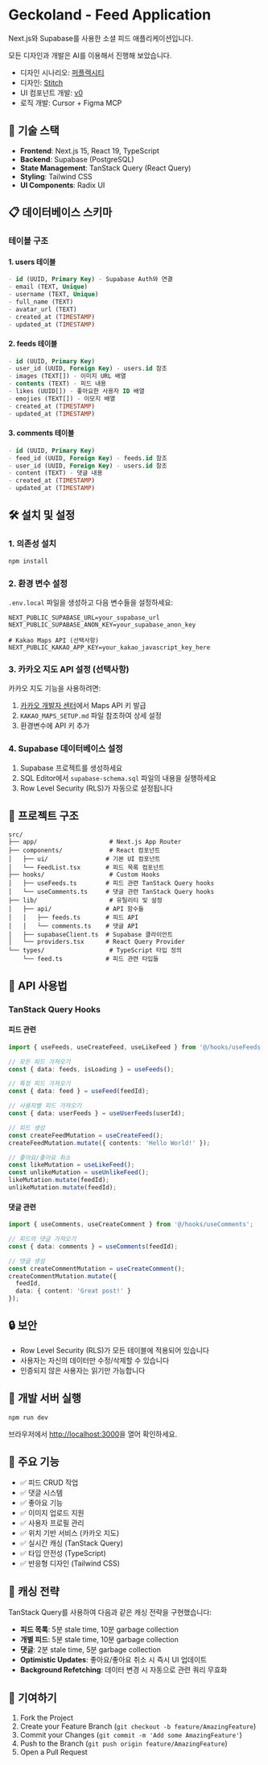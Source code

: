 # Geckoland - Feed Application

Next.js와 Supabase를 사용한 소셜 피드 애플리케이션입니다.

모든 디자인과 개발은 AI를 이용해서 진행해 보았습니다.

- 디자인 시나리오: [퍼플렉시티](https://www.perplexity.ai/)
- 디자인: [Stitch](http://stitch.withgoogle.com/)
- UI 컴포넌트 개발: [v0](https://v0.dev/)
- 로직 개발: Cursor + Figma MCP

## 🚀 기술 스택

- **Frontend**: Next.js 15, React 19, TypeScript
- **Backend**: Supabase (PostgreSQL)
- **State Management**: TanStack Query (React Query)
- **Styling**: Tailwind CSS
- **UI Components**: Radix UI

## 📋 데이터베이스 스키마

### 테이블 구조

#### 1. users 테이블

```sql
- id (UUID, Primary Key) - Supabase Auth와 연결
- email (TEXT, Unique)
- username (TEXT, Unique)
- full_name (TEXT)
- avatar_url (TEXT)
- created_at (TIMESTAMP)
- updated_at (TIMESTAMP)
```

#### 2. feeds 테이블

```sql
- id (UUID, Primary Key)
- user_id (UUID, Foreign Key) - users.id 참조
- images (TEXT[]) - 이미지 URL 배열
- contents (TEXT) - 피드 내용
- likes (UUID[]) - 좋아요한 사용자 ID 배열
- emojies (TEXT[]) - 이모지 배열
- created_at (TIMESTAMP)
- updated_at (TIMESTAMP)
```

#### 3. comments 테이블

```sql
- id (UUID, Primary Key)
- feed_id (UUID, Foreign Key) - feeds.id 참조
- user_id (UUID, Foreign Key) - users.id 참조
- content (TEXT) - 댓글 내용
- created_at (TIMESTAMP)
- updated_at (TIMESTAMP)
```

## 🛠️ 설치 및 설정

### 1. 의존성 설치

```bash
npm install
```

### 2. 환경 변수 설정

`.env.local` 파일을 생성하고 다음 변수들을 설정하세요:

```env
NEXT_PUBLIC_SUPABASE_URL=your_supabase_url
NEXT_PUBLIC_SUPABASE_ANON_KEY=your_supabase_anon_key

# Kakao Maps API (선택사항)
NEXT_PUBLIC_KAKAO_APP_KEY=your_kakao_javascript_key_here
```

### 3. 카카오 지도 API 설정 (선택사항)

카카오 지도 기능을 사용하려면:

1. [카카오 개발자 센터](https://developers.kakao.com/)에서 Maps API 키 발급
2. `KAKAO_MAPS_SETUP.md` 파일 참조하여 상세 설정
3. 환경변수에 API 키 추가

### 4. Supabase 데이터베이스 설정

1. Supabase 프로젝트를 생성하세요
2. SQL Editor에서 `supabase-schema.sql` 파일의 내용을 실행하세요
3. Row Level Security (RLS)가 자동으로 설정됩니다

## 📁 프로젝트 구조

```
src/
├── app/                    # Next.js App Router
├── components/             # React 컴포넌트
│   ├── ui/                # 기본 UI 컴포넌트
│   └── FeedList.tsx       # 피드 목록 컴포넌트
├── hooks/                  # Custom Hooks
│   ├── useFeeds.ts        # 피드 관련 TanStack Query hooks
│   └── useComments.ts     # 댓글 관련 TanStack Query hooks
├── lib/                    # 유틸리티 및 설정
│   ├── api/               # API 함수들
│   │   ├── feeds.ts       # 피드 API
│   │   └── comments.ts    # 댓글 API
│   ├── supabaseClient.ts  # Supabase 클라이언트
│   └── providers.tsx      # React Query Provider
└── types/                  # TypeScript 타입 정의
    └── feed.ts            # 피드 관련 타입들
```

## 🔧 API 사용법

### TanStack Query Hooks

#### 피드 관련

```typescript
import { useFeeds, useCreateFeed, useLikeFeed } from '@/hooks/useFeeds';

// 모든 피드 가져오기
const { data: feeds, isLoading } = useFeeds();

// 특정 피드 가져오기
const { data: feed } = useFeed(feedId);

// 사용자별 피드 가져오기
const { data: userFeeds } = useUserFeeds(userId);

// 피드 생성
const createFeedMutation = useCreateFeed();
createFeedMutation.mutate({ contents: 'Hello World!' });

// 좋아요/좋아요 취소
const likeMutation = useLikeFeed();
const unlikeMutation = useUnlikeFeed();
likeMutation.mutate(feedId);
unlikeMutation.mutate(feedId);
```

#### 댓글 관련

```typescript
import { useComments, useCreateComment } from '@/hooks/useComments';

// 피드의 댓글 가져오기
const { data: comments } = useComments(feedId);

// 댓글 생성
const createCommentMutation = useCreateComment();
createCommentMutation.mutate({ 
  feedId, 
  data: { content: 'Great post!' } 
});
```

## 🔒 보안

- Row Level Security (RLS)가 모든 테이블에 적용되어 있습니다
- 사용자는 자신의 데이터만 수정/삭제할 수 있습니다
- 인증되지 않은 사용자는 읽기만 가능합니다

## 🚀 개발 서버 실행

```bash
npm run dev
```

브라우저에서 [http://localhost:3000](http://localhost:3000)을 열어 확인하세요.

## 📝 주요 기능

- ✅ 피드 CRUD 작업
- ✅ 댓글 시스템
- ✅ 좋아요 기능
- ✅ 이미지 업로드 지원
- ✅ 사용자 프로필 관리
- ✅ 위치 기반 서비스 (카카오 지도)
- ✅ 실시간 캐싱 (TanStack Query)
- ✅ 타입 안전성 (TypeScript)
- ✅ 반응형 디자인 (Tailwind CSS)

## 🔄 캐싱 전략

TanStack Query를 사용하여 다음과 같은 캐싱 전략을 구현했습니다:

- **피드 목록**: 5분 stale time, 10분 garbage collection
- **개별 피드**: 5분 stale time, 10분 garbage collection  
- **댓글**: 2분 stale time, 5분 garbage collection
- **Optimistic Updates**: 좋아요/좋아요 취소 시 즉시 UI 업데이트
- **Background Refetching**: 데이터 변경 시 자동으로 관련 쿼리 무효화

## 🤝 기여하기

1. Fork the Project
2. Create your Feature Branch (`git checkout -b feature/AmazingFeature`)
3. Commit your Changes (`git commit -m 'Add some AmazingFeature'`)
4. Push to the Branch (`git push origin feature/AmazingFeature`)
5. Open a Pull Request
